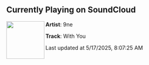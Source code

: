 ## Currently Playing on SoundCloud

[<img align="left" width="100" src="https://i1.sndcdn.com/artworks-sGlCVewJXc32b3qW-xdR5Zw-t500x500.jpg">](https://soundcloud.com/dopecontents/with-you)

**Artist**: 9ne 

**Track**: With You

Last updated at 5/17/2025, 8:07:25 AM
